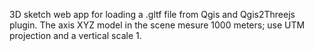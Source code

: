 3D sketch web app for loading a .gltf file from Qgis and Qgis2Threejs plugin. The axis XYZ model in the scene mesure 1000 meters; use UTM projection and a vertical scale 1. 
